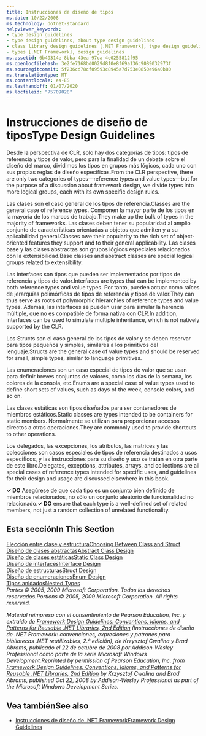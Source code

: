 ```yaml
---
title: Instrucciones de diseño de tipos
ms.date: 10/22/2008
ms.technology: dotnet-standard
helpviewer_keywords:
- type design guidelines
- type design guidelines, about type design guidelines
- class library design guidelines [.NET Framework], type design guidelines
- types [.NET Framework], design guidelines
ms.assetid: 6b49314e-8bba-43ea-97ca-4e0255812f95
ms.openlocfilehash: 3e2fe7168bd0029d8f0e8f69a136c9089032973f
ms.sourcegitcommit: 5f236cd78cf09593c8945a7d753e0850e96a0b80
ms.translationtype: MT
ms.contentlocale: es-ES
ms.lasthandoff: 01/07/2020
ms.locfileid: "75709028"
---
```

# <a name="type-design-guidelines"></a><span data-ttu-id="d6f79-102">Instrucciones de diseño de tipos</span><span class="sxs-lookup"><span data-stu-id="d6f79-102">Type Design Guidelines</span></span>
<span data-ttu-id="d6f79-103">Desde la perspectiva de CLR, solo hay dos categorías de tipos: tipos de referencia y tipos de valor, pero para la finalidad de un debate sobre el diseño del marco, dividimos los tipos en grupos más lógicos, cada uno con sus propias reglas de diseño específicas.</span><span class="sxs-lookup"><span data-stu-id="d6f79-103">From the CLR perspective, there are only two categories of types—reference types and value types—but for the purpose of a discussion about framework design, we divide types into more logical groups, each with its own specific design rules.</span></span>  
  
 <span data-ttu-id="d6f79-104">Las clases son el caso general de los tipos de referencia.</span><span class="sxs-lookup"><span data-stu-id="d6f79-104">Classes are the general case of reference types.</span></span> <span data-ttu-id="d6f79-105">Componen la mayor parte de los tipos en la mayoría de los marcos de trabajo.</span><span class="sxs-lookup"><span data-stu-id="d6f79-105">They make up the bulk of types in the majority of frameworks.</span></span> <span data-ttu-id="d6f79-106">Las clases deben tener su popularidad al amplio conjunto de características orientadas a objetos que admiten y a su aplicabilidad general.</span><span class="sxs-lookup"><span data-stu-id="d6f79-106">Classes owe their popularity to the rich set of object-oriented features they support and to their general applicability.</span></span> <span data-ttu-id="d6f79-107">Las clases base y las clases abstractas son grupos lógicos especiales relacionados con la extensibilidad.</span><span class="sxs-lookup"><span data-stu-id="d6f79-107">Base classes and abstract classes are special logical groups related to extensibility.</span></span>  
  
 <span data-ttu-id="d6f79-108">Las interfaces son tipos que pueden ser implementados por tipos de referencia y tipos de valor.</span><span class="sxs-lookup"><span data-stu-id="d6f79-108">Interfaces are types that can be implemented by both reference types and value types.</span></span> <span data-ttu-id="d6f79-109">Por tanto, pueden actuar como raíces de jerarquías polimórficas de tipos de referencia y tipos de valor.</span><span class="sxs-lookup"><span data-stu-id="d6f79-109">They can thus serve as roots of polymorphic hierarchies of reference types and value types.</span></span> <span data-ttu-id="d6f79-110">Además, las interfaces se pueden usar para simular la herencia múltiple, que no es compatible de forma nativa con CLR.</span><span class="sxs-lookup"><span data-stu-id="d6f79-110">In addition, interfaces can be used to simulate multiple inheritance, which is not natively supported by the CLR.</span></span>  
  
 <span data-ttu-id="d6f79-111">Los Structs son el caso general de los tipos de valor y se deben reservar para tipos pequeños y simples, similares a los primitivos del lenguaje.</span><span class="sxs-lookup"><span data-stu-id="d6f79-111">Structs are the general case of value types and should be reserved for small, simple types, similar to language primitives.</span></span>  
  
 <span data-ttu-id="d6f79-112">Las enumeraciones son un caso especial de tipos de valor que se usan para definir breves conjuntos de valores, como los días de la semana, los colores de la consola, etc.</span><span class="sxs-lookup"><span data-stu-id="d6f79-112">Enums are a special case of value types used to define short sets of values, such as days of the week, console colors, and so on.</span></span>  
  
 <span data-ttu-id="d6f79-113">Las clases estáticas son tipos diseñados para ser contenedores de miembros estáticos.</span><span class="sxs-lookup"><span data-stu-id="d6f79-113">Static classes are types intended to be containers for static members.</span></span> <span data-ttu-id="d6f79-114">Normalmente se utilizan para proporcionar accesos directos a otras operaciones.</span><span class="sxs-lookup"><span data-stu-id="d6f79-114">They are commonly used to provide shortcuts to other operations.</span></span>  
  
 <span data-ttu-id="d6f79-115">Los delegados, las excepciones, los atributos, las matrices y las colecciones son casos especiales de tipos de referencia destinados a usos específicos, y las instrucciones para su diseño y uso se tratan en otra parte de este libro.</span><span class="sxs-lookup"><span data-stu-id="d6f79-115">Delegates, exceptions, attributes, arrays, and collections are all special cases of reference types intended for specific uses, and guidelines for their design and usage are discussed elsewhere in this book.</span></span>  
  
 <span data-ttu-id="d6f79-116">**✓ DO** Asegúrese de que cada tipo es un conjunto bien definido de miembros relacionados, no sólo un conjunto aleatorio de funcionalidad no relacionado.</span><span class="sxs-lookup"><span data-stu-id="d6f79-116">**✓ DO** ensure that each type is a well-defined set of related members, not just a random collection of unrelated functionality.</span></span>  
  
## <a name="in-this-section"></a><span data-ttu-id="d6f79-117">Esta sección</span><span class="sxs-lookup"><span data-stu-id="d6f79-117">In This Section</span></span>  
 [<span data-ttu-id="d6f79-118">Elección entre clase y estructura</span><span class="sxs-lookup"><span data-stu-id="d6f79-118">Choosing Between Class and Struct</span></span>](../../../docs/standard/design-guidelines/choosing-between-class-and-struct.md)  
 [<span data-ttu-id="d6f79-119">Diseño de clases abstractas</span><span class="sxs-lookup"><span data-stu-id="d6f79-119">Abstract Class Design</span></span>](../../../docs/standard/design-guidelines/abstract-class.md)  
 [<span data-ttu-id="d6f79-120">Diseño de clases estáticas</span><span class="sxs-lookup"><span data-stu-id="d6f79-120">Static Class Design</span></span>](../../../docs/standard/design-guidelines/static-class.md)  
 [<span data-ttu-id="d6f79-121">Diseño de interfaces</span><span class="sxs-lookup"><span data-stu-id="d6f79-121">Interface Design</span></span>](../../../docs/standard/design-guidelines/interface.md)  
 [<span data-ttu-id="d6f79-122">Diseño de estructuras</span><span class="sxs-lookup"><span data-stu-id="d6f79-122">Struct Design</span></span>](../../../docs/standard/design-guidelines/struct.md)  
 [<span data-ttu-id="d6f79-123">Diseño de enumeraciones</span><span class="sxs-lookup"><span data-stu-id="d6f79-123">Enum Design</span></span>](../../../docs/standard/design-guidelines/enum.md)  
 [<span data-ttu-id="d6f79-124">Tipos anidados</span><span class="sxs-lookup"><span data-stu-id="d6f79-124">Nested Types</span></span>](../../../docs/standard/design-guidelines/nested-types.md)  
 <span data-ttu-id="d6f79-125">*Partes © 2005, 2009 Microsoft Corporation. Todos los derechos reservados.*</span><span class="sxs-lookup"><span data-stu-id="d6f79-125">*Portions © 2005, 2009 Microsoft Corporation. All rights reserved.*</span></span>  
  
 <span data-ttu-id="d6f79-126">*Material reimpreso con el consentimiento de Pearson Education, Inc. y extraído de [Framework Design Guidelines: Conventions, Idioms, and Patterns for Reusable .NET Libraries, 2nd Edition](https://www.informit.com/store/framework-design-guidelines-conventions-idioms-and-9780321545619) (Instrucciones de diseño de .NET Framework: convenciones, expresiones y patrones para bibliotecas .NET reutilizables, 2.ª edición), de Krzysztof Cwalina y Brad Abrams, publicado el 22 de octubre de 2008 por Addison-Wesley Professional como parte de la serie Microsoft Windows Development.*</span><span class="sxs-lookup"><span data-stu-id="d6f79-126">*Reprinted by permission of Pearson Education, Inc. from [Framework Design Guidelines: Conventions, Idioms, and Patterns for Reusable .NET Libraries, 2nd Edition](https://www.informit.com/store/framework-design-guidelines-conventions-idioms-and-9780321545619) by Krzysztof Cwalina and Brad Abrams, published Oct 22, 2008 by Addison-Wesley Professional as part of the Microsoft Windows Development Series.*</span></span>  
  
## <a name="see-also"></a><span data-ttu-id="d6f79-127">Vea también</span><span class="sxs-lookup"><span data-stu-id="d6f79-127">See also</span></span>

- [<span data-ttu-id="d6f79-128">Instrucciones de diseño de .NET Framework</span><span class="sxs-lookup"><span data-stu-id="d6f79-128">Framework Design Guidelines</span></span>](../../../docs/standard/design-guidelines/index.md)
